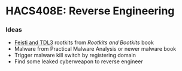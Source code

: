 # HACS408E: Reverse Engineering

### Ideas
- [Feisti and TDL3](https://github.com/bootkitsbook/rootkits) rootkits from *Rootkits and Bootkits* book
- Malware from Practical Malware Analysis or newer malware book
- Trigger malware kill switch by registering domain
- Find some leaked cyberweapon to reverse engineer
